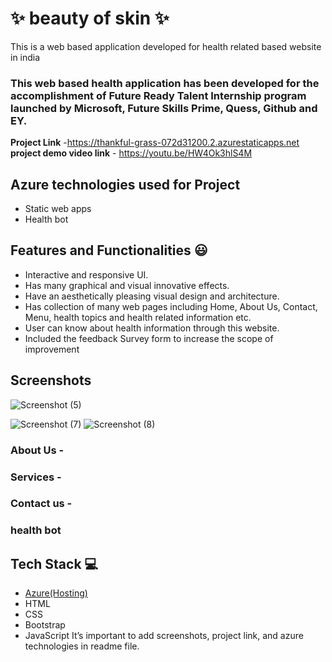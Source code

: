 
# ✨  beauty of skin ✨

This is a web based application developed for health related based website in india

### This web based health application has been developed for the accomplishment of Future Ready Talent Internship program launched by Microsoft, Future Skills Prime, Quess, Github and EY.


**Project Link** -https://thankful-grass-072d31200.2.azurestaticapps.net
**project demo video link** - https://youtu.be/HW4Ok3hlS4M

## Azure technologies used for Project

- Static web apps
- Health bot

## Features and Functionalities 😃

- Interactive and responsive UI.
- Has many graphical and visual innovative effects.
- Have an aesthetically pleasing visual design and architecture.
- Has collection of many web pages including Home, About Us, Contact, Menu, health topics and health related information etc.
- User can know about health information through this website.
- Included the feedback Survey form to increase the scope of improvement 

## Screenshots



![Screenshot (5)](https://user-images.githubusercontent.com/121887304/211324709-a5306d19-2a33-4dc2-85ca-6e248b300934.png)

![Screenshot (7)](https://user-images.githubusercontent.com/121887304/211324639-cfca0d4d-ea72-4dbc-accf-7e3dce9a3aae.png)
![Screenshot (8)](https://user-images.githubusercontent.com/121887304/211324562-78dd1a6d-2e0a-4df3-8119-654e36aef885.png)
   

### About Us -



### Services -



### Contact us -



### health bot




## Tech Stack 💻

- [Azure(Hosting)](https://azure.microsoft.com/en-in/features/azure-portal/)
- HTML
- CSS
- Bootstrap
- JavaScript
It’s important to add screenshots, project link, and azure technologies in readme file.

